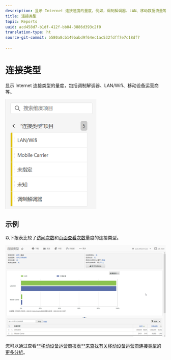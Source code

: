 ```yaml
---
description: 显示 Internet 连接速度的量度，例如，调制解调器、LAN、移动数据流量等。
title: 连接类型
topic: Reports
uuid: acd458d7-b1df-412f-bb04-3886d393c2f0
translation-type: ht
source-git-commit: b580a8cb149babd9f64ec1ac532fdff7e7c18df7

---
```



# 连接类型

显示 Internet 连接类型的量度，包括调制解调器、LAN/Wifi、移动设备运营商等。

![类型](assets/connection.png)

## 示例

以下报表比较了[访问次数](https://docs.adobe.com/content/help/zh-Hans/analytics/components/variables/metrics/metrics-visit.html)和[页面查看次数](https://docs.adobe.com/content/help/zh-Hans/analytics/components/variables/dimensions-reports/reports-page-views.html)量度的连接类型。

![报表](assets/contype_compare.png)

您可以通过查看[**移动设备运营商报表&#x200B;**来查找有关移动设备运营商连接类型的更多分析](https://docs.adobe.com/content/help/zh-Hans/analytics/components/variables/dimensions-reports/reports-mobile-carrier.html)。
